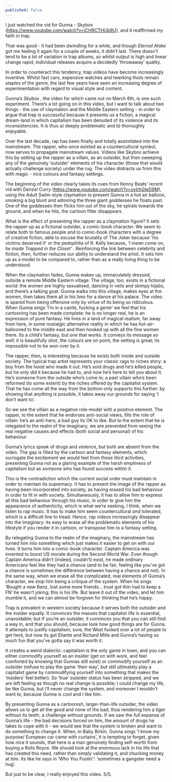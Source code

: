 ```yaml
---
published: false
---
```

I just watched the vid for Gunna - Skybox (https://www.youtube.com/watch?v=jCHRCTHUb9U), and it reaffirmed my faith in trap.

That was good - it had been dwindling for a while, and though _Eternal Atake_ got me feeling it again for a couple of weeks, it didn’t last. There doesn’t tend to be a lot of variation in trap albums, so whilst output is high and linear change rapid, individual releases acquire a decidedly ‘throwaway’ quality.

In order to counteract this tendency, trap videos have become increasingly inventive. Whilst fast cars, expensive watches and twerking thots remain staples of the genre, the last few years have seen an increasing degree of experimentation with regard to visual style and content.

Gunna’s _Skybox_ , the video for which came out on March 6th, is one such experiment. There’s a lot going on in this video, but I want to talk about two things - the use of claymation and the Middle Eastern setting - in order to argue that trap is successful because it presents us a fiction, a magical dream-land in which capitalism has been denuded of its violence and its inconsistencies. It is thus a) deeply problematic and b) thoroughly enjoyable.

Over the last decade, rap has been finally and totally assimilated into the mainstream. The rapper, who once existed as a countercultural symbol, now serves to propagate mainstream values. Videos like Skybox achieve this by setting up the rapper as a villain, as an outsider, but then sweeping any of the genuinely ‘outsider’ elements of his character (those that would actually challenge society) under the rug. The video distracts us from this with magic - nice colours and fantasy settings.

The beginning of the video clearly takes its cues from Kenny Beats’ recent vid with Denzel Curry (https://www.youtube.com/watch?v=oyIrhGleD9M), using the Adult Swim-style claymation to present Gunna in a hot air balloon, smoking a big blunt and admiring the three giant goddesses he floats past. One of the goddesses then flicks him out of the sky, he spirals towards the ground, and when he hits, the cartoon filter disappears.

What is the effect of presenting the rapper as a claymation figure? It sets the rapper up as a fictional outsider, a comic-book character. We seem to relate both to famous people and to comic-book characters with a degree of creative fiction, able to excuse the brutality of The Joker because 'his victims deserved it' or the pedophilia of R. Kelly because, _'I mean come on, he made Trapped in the Closet'_ . Reinforcing the link between celebrity and fiction, then, further reduces our ability to understand  the artist. It sets him up as a model to be compared to, rather than as a really living thing to be understood.

When the claymation fades, Gunna wakes up, immaculately dressed, outside a remote Middle Eastern village. The village, too, exists in a fictional world: the women are highly sexualised, dancing in veils and skimpy hijabs, and there’s a talking goat. Gunna walks into this village, makes eyes at the women, then takes them all in his limo for a dance at his palace. 
The video is spared from being offensive only by virtue of its being so ridiculous. When Gunna sings ‘I’m in a castle, fucking a genie’ we feel that his cartooning has been made complete: he is no longer real, he is an expression of pure fantasy. He lives in a land of magical realism, far away from here, in some nostalgic alternative reality in which he has hot-air-ballooned to the middle east and then hooked up with all the fine women there. Its a child’s fantasy, but one that works. It conveys its message so well: it is beautifully shot, the colours are on point, the setting is great; its impossible not to be won over by it.

The rapper, then, is interesting because he exists both inside and outside society. The typical trap artist represents your classic rags to riches story: a boy from the hood who made it out. He’s sold drugs and he’s killed people, but he only did it because he had to, and now he’s here to tell you about it. He’s someone from the outside who’s come in; a past villain who’s been reformed (to some extent) by the riches offered by the capitalist system. That he has come all the way from the bottom only supports this further: by showing that anything is possible, it takes away our grounds for saying ‘I don’t want to’.

So we see the villain as a negative role-model with a positive element. The rapper, to the extent that he endorses anti-social views, fills the role of villain: he’s an anti-hero, a bad guy its OK to like. But to the extent that he is relegated to the realm of the imaginary, we are prevented from seeing the real negative causes and effects (both social and personal) of his behaviour.

Gunna’s lyrics speak of drugs and violence, but both are absent from the video. The gap is filled by the cartoon and fantasy elements, which surrogate the excitement we would feel from these illicit activities, presenting Gunna not as a glaring example of the harsh emptiness of capitalism but as someone who has found success within it. 

This is the contradiction which the current social order must maintain in order to maintain its supremacy. It has to present the image of the rapper as having been incorporated into society, as having erased his bad behaviour in order to fit in with society. Simultaneously, it has to allow him to express all this bad behaviour through his music, in order to give him the appearance of authenticity, which is what we’re seeking, I think, when we listen to rap music. It has to make him seem countercultural _and_ tolerated, which is a difficult line to tread. Hence, rap videos increasingly disappear into the imaginary: its easy to erase all the problematic elements of his lifestyle if you render it in cartoon, or transpose him to a fantasy setting.

By relegating Gunna to the realm of the imaginary, the mainstream has turned him into something which just makes it easier to get on with our lives. It turns him into a comic-book character. Captain America was invented to boost US morale during the Second World War. Even though Captain America didn’t (indeed, couldn’t) exist, he made ordinary Americans feel like they had a chance (and to be fair, feeling like you’ve got a chance is sometimes the difference between having a chance and not). In the same way, when we erase all the complicated, real elements of Gunna’s character, we stop him being a critique of the system. When he sings ‘Bought a new Benz, lost some more friends… trust got thin had to keep a FN’ he wasn’t joking; this is his life. But leave it out of the video, and let him mumble it, and we can almost be forgiven for thinking that he’s happy.

Trap is prevalent in western society because it serves both the outsider and the insider equally. It convinces the masses that capitalist life is essential, unavoidable; but if you’re an outsider, it convinces you that you can still find a way in, and that you should, because look how good things are for Gunna. It attempts to justify capitalism; sure, the West fucked over a lot of people to get here, but now its got Eliante and Richard Mille and Gunna’s having so much fun that you’ve gotta say it was worth it.

It creates a weird dialectic: capitalism is the only game in town, and you can either commodify yourself as an insider (get on with work, and feel comforted by knowing that Gunnas still exist) or commodify yourself as an outsider (refuse to play the game ‘their way’, but still ultimately play a capitalist game by commodifying yourself into something that makes the ‘insiders’ feel better). So ‘true’ outsider status has been stripped, and we are left feeling as though no real change is possible; I could change my life, be like Gunna, but i’ll never change the system, and moreover I wouldn’t want to, because Gunna is cool and I like him.

By presenting Gunna as a cartoonish, larger-than-life outsider, the video allows us to get all the good and none of the bad, thus rendering him a tiger without its teeth, a challenge without grounds. If we saw the full expanse of Gunna’s life - the bad decisions forced on him, the amount of drugs he takes to cope with it - we would see that the system is broken and want to do something to change it. When, in Baby Birkin, Gunna sings ‘I know my purpose/ European car came with curtains’, it is tempting to forget, given how nice it sounds, that here is a man genuinely finding self-worth from buying a Rolls Royce. We should look at the enormous lack in his life that has created this need, rather than simply validating it, and chucking money at him. Its like he says in ‘Who You Foolin’’: ‘sometimes a gangster need a hug’.

But just to be clear, I really enjoyed this video. 5/5.
